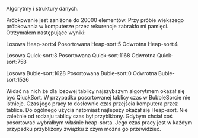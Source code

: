 Algorytmy i struktury danych.

Próbkowanie jest zaniżone do 20000 elementów. Przy próbie większego próbkowania w komputerze przez rekurencje zabrakło mi pamięci.
Otrzymałem następujące wyniki:

Losowa Heap-sort:4
Posortowana Heap-sort:5
Odwrotna Heap-sort:4

Losowa Quick-sort:3
Posortowana Quick-sort:1168
Odwrotna Quick-sort:758

Losowa Buble-sort:1628
Posortowana Buble-sort:0
Odwrotna Buble-sort:1526

Widać na nich że dla losowej tablicy najszybszym algorytmem okazał się być QiuckSort.
W przypadku posortowanej tablicy czas w BubbleSorcie nie istnieje. Czas jego pracy to dosłownie czas przejścia komputera przez tablice.
Do ogólnego użycia natomiast najlepszy okazał się Heap-sort. Nie zależnie od rodzaju tablicy czas był przybliżony.
Gdybym chciał coś posortować wybrałbym właśnie heap-sorta. Jego czas pracy jest w każdym przypadku przybliżony związku z czym można go przewidzieć. 
